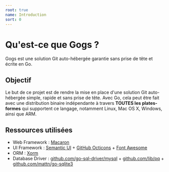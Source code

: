 ```yaml
---
root: true
name: Introduction
sort: 0
---
```


# Qu'est-ce que Gogs ?

Gogs est une solution Git auto-hébergée garantie sans prise de tête et écrite en Go.

## Objectif

Le but de ce projet est de rendre la mise en place d'une solution Git auto-hébergée simple, rapide et sans prise de tête.
Avec Go, cela peut être fait avec une distribution binaire indépendante à travers **TOUTES les plates-formes** qui supportent ce langage, notamment Linux, Mac OS X, Windows, ainsi que ARM.

## Ressources utilisées

- Web Framework : [Macaron](https://github.com/Unknwon/macaron)
- UI Framework : [Semantic UI](http://semantic-ui.com/) + [GitHub Octicons](https://octicons.github.com/) + [Font Awesome](http://fontawesome.io/)
- ORM : [Xorm](https://github.com/go-xorm/xorm)
- Database Driver : [github.com/go-sql-driver/mysql](https://github.com/go-sql-driver/mysql) + [github.com/lib/pq](https://github.com/lib/pq) + [github.com/mattn/go-sqlite3](https://github.com/mattn/go-sqlite3)

